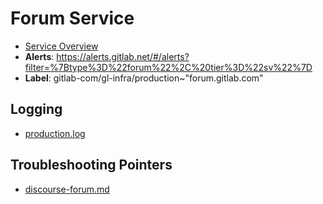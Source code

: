 <!-- MARKER: do not edit this section directly. Edit services/service-catalog.yml then run scripts/generate-docs -->
#  Forum Service
* [Service Overview](https://dashboards.gitlab.net/d/https://dashboards.gitlab.net/d/bd2Kl9Imk/host-stats?orgId=1&refresh=1m&var-environment=ops&var-node=forum.gitlab.com)
* **Alerts**: https://alerts.gitlab.net/#/alerts?filter=%7Btype%3D%22forum%22%2C%20tier%3D%22sv%22%7D
* **Label**: gitlab-com/gl-infra/production~"forum.gitlab.com"

## Logging

* [production.log](/var/discourse/shared/standalone/log/rails)

## Troubleshooting Pointers

* [discourse-forum.md](discourse-forum.md)
<!-- END_MARKER -->
